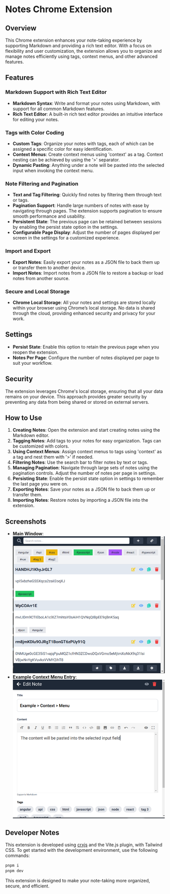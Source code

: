 # Notes Chrome Extension

## Overview

This Chrome extension enhances your note-taking experience by supporting Markdown and providing a rich text editor. With a focus on flexibility and user customization, the extension allows you to organize and manage notes efficiently using tags, context menus, and other advanced features.

## Features

### Markdown Support with Rich Text Editor
- **Markdown Syntax**: Write and format your notes using Markdown, with support for all common Markdown features.
- **Rich Text Editor**: A built-in rich text editor provides an intuitive interface for editing your notes.

### Tags with Color Coding
- **Custom Tags**: Organize your notes with tags, each of which can be assigned a specific color for easy identification.
- **Context Menus**: Create context menus using 'context' as a tag. Context nesting can be achieved by using the '>' separator.
- **Dynamic Pasting**: Anything under a note will be pasted into the selected input when invoking the context menu.

### Note Filtering and Pagination
- **Text and Tag Filtering**: Quickly find notes by filtering them through text or tags.
- **Pagination Support**: Handle large numbers of notes with ease by navigating through pages. The extension supports pagination to ensure smooth performance and usability.
- **Persistent State**: The previous page can be retained between sessions by enabling the persist state option in the settings.
- **Configurable Page Display**: Adjust the number of pages displayed per screen in the settings for a customized experience.

### Import and Export
- **Export Notes**: Easily export your notes as a JSON file to back them up or transfer them to another device.
- **Import Notes**: Import notes from a JSON file to restore a backup or load notes from another source.

### Secure and Local Storage
- **Chrome Local Storage**: All your notes and settings are stored locally within your browser using Chrome’s local storage. No data is shared through the cloud, providing enhanced security and privacy for your work.

## Settings
- **Persist State**: Enable this option to retain the previous page when you reopen the extension.
- **Notes Per Page**: Configure the number of notes displayed per page to suit your workflow.

## Security
The extension leverages Chrome's local storage, ensuring that all your data remains on your device. This approach provides greater security by preventing any data from being shared or stored on external servers.

## How to Use
1. **Creating Notes**: Open the extension and start creating notes using the Markdown editor.
2. **Tagging Notes**: Add tags to your notes for easy organization. Tags can be customized with colors.
3. **Using Context Menus**: Assign context menus to tags using 'context' as a tag and nest them with '>' if needed.
4. **Filtering Notes**: Use the search bar to filter notes by text or tags.
5. **Managing Pagination**: Navigate through large sets of notes using the pagination controls. Adjust the number of notes per page in settings.
6. **Persisting State**: Enable the persist state option in settings to remember the last page you were on.
7. **Exporting Notes**: Save your notes as a JSON file to back them up or transfer them.
8. **Importing Notes**: Restore notes by importing a JSON file into the extension.

## Screenshots

- **Main Window**: ![Main Window](images/screen-1.png)
- **Example Context Menu Entry**: ![Context Menu](images/screen-2.png)

## Developer Notes

This extension is developed using [crxjs](https://crxjs.dev/vite-plugin) and the Vite.js plugin, with Tailwind CSS. To get started with the development environment, use the following commands:

```bash
pnpm i
pnpm dev
```

This extension is designed to make your note-taking more organized, secure, and efficient.